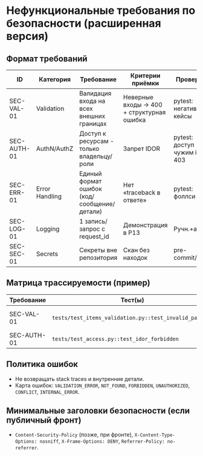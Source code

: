 # Нефункциональные требования по безопасности (расширенная версия)

## Формат требований
| ID | Категория | Требование | Критерии приёмки | Проверка | Приоритет |
|----|-----------|------------|------------------|----------|-----------|
| SEC-VAL-01 | Validation | Валидация входа на всех внешних границах | Неверные входы → 400 + структурная ошибка | pytest: негативные кейсы | Must |
| SEC-AUTH-01 | AuthN/AuthZ | Доступ к ресурсам - только владельцу/роли | Запрет IDOR | pytest: доступ чужим id → 403 | Must |
| SEC-ERR-01 | Error Handling | Единый формат ошибок (код/сообщение/детали) | Нет «traceback в ответе» | pytest: фоллси | Must |
| SEC-LOG-01 | Logging | 1 запись/запрос с request_id | Демонстрация в P13 | Ручн.+авто | Should |
| SEC-SEC-01 | Secrets | Секреты вне репозитория | Скан без находок | pre-commit/CI | Must |

## Матрица трассируемости (пример)
| Требование | Тест(ы) | PR | Примечание |
|---|---|---|---|
| SEC-VAL-01 | `tests/test_items_validation.py::test_invalid_payload` | #12 | edge cases числовых полей |
| SEC-AUTH-01 | `tests/test_access.py::test_idor_forbidden` | #15 | роль admin допускается |

## Политика ошибок
- Не возвращать stack traces и внутренние детали.
- Карта ошибок: `VALIDATION_ERROR`, `NOT_FOUND`, `FORBIDDEN`, `UNAUTHORIZED`, `CONFLICT`, `INTERNAL_ERROR`.

## Минимальные заголовки безопасности (если публичный фронт)
- `Content-Security-Policy` (позже, при фронте), `X-Content-Type-Options: nosniff`, `X-Frame-Options: DENY`, `Referrer-Policy: no-referrer`.

